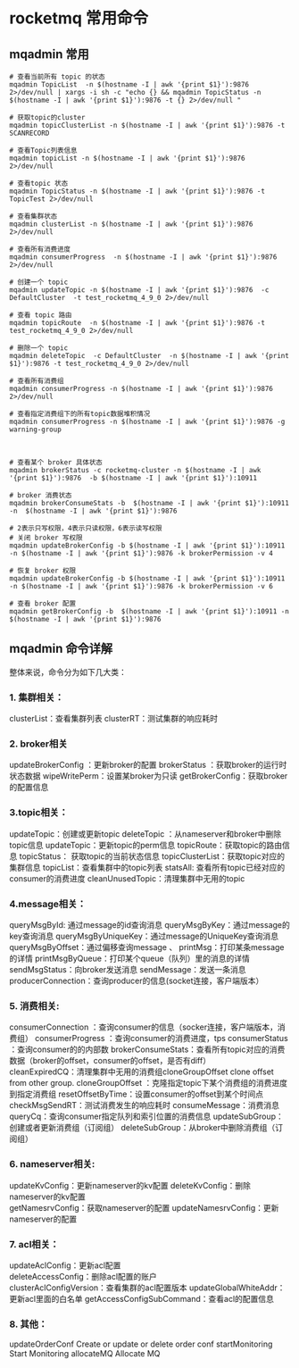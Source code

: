 # rocketmq 常用命令


## mqadmin 常用
```shell
# 查看当前所有 topic 的状态
mqadmin TopicList  -n $(hostname -I | awk '{print $1}'):9876 2>/dev/null | xargs -i sh -c "echo {} && mqadmin TopicStatus -n $(hostname -I | awk '{print $1}'):9876 -t {} 2>/dev/null "

# 获取topic的cluster
mqadmin topicClusterList -n $(hostname -I | awk '{print $1}'):9876 -t SCANRECORD

# 查看Topic列表信息
mqadmin topicList -n $(hostname -I | awk '{print $1}'):9876 2>/dev/null

# 查看topic 状态
mqadmin TopicStatus -n $(hostname -I | awk '{print $1}'):9876 -t TopicTest 2>/dev/null

# 查看集群状态
mqadmin clusterList -n $(hostname -I | awk '{print $1}'):9876 2>/dev/null

# 查看所有消费进度
mqadmin consumerProgress  -n $(hostname -I | awk '{print $1}'):9876 2>/dev/null

# 创建一个 topic
mqadmin updateTopic -n $(hostname -I | awk '{print $1}'):9876  -c DefaultCluster  -t test_rocketmq_4_9_0 2>/dev/null

# 查看 topic 路由
mqadmin topicRoute  -n $(hostname -I | awk '{print $1}'):9876 -t test_rocketmq_4_9_0 2>/dev/null

# 删除一个 topic
mqadmin deleteTopic  -c DefaultCluster  -n $(hostname -I | awk '{print $1}'):9876 -t test_rocketmq_4_9_0 2>/dev/null

# 查看所有消费组
mqadmin consumerProgress -n $(hostname -I | awk '{print $1}'):9876 2>/dev/null

# 查看指定消费组下的所有topic数据堆积情况
mqadmin consumerProgress -n $(hostname -I | awk '{print $1}'):9876 -g warning-group



# 查看某个 broker 具体状态
mqadmin brokerStatus -c rocketmq-cluster -n $(hostname -I | awk '{print $1}'):9876  -b $(hostname -I | awk '{print $1}'):10911

# broker 消费状态
mqadmin brokerConsumeStats -b  $(hostname -I | awk '{print $1}'):10911 -n  $(hostname -I | awk '{print $1}'):9876 

# 2表示只写权限，4表示只读权限，6表示读写权限
# 关闭 broker 写权限
mqadmin updateBrokerConfig -b $(hostname -I | awk '{print $1}'):10911 -n $(hostname -I | awk '{print $1}'):9876 -k brokerPermission -v 4

# 恢复 broker 权限
mqadmin updateBrokerConfig -b $(hostname -I | awk '{print $1}'):10911 -n $(hostname -I | awk '{print $1}'):9876 -k brokerPermission -v 6

# 查看 broker 配置
mqadmin getBrokerConfig -b  $(hostname -I | awk '{print $1}'):10911 -n  $(hostname -I | awk '{print $1}'):9876 

```
## mqadmin 命令详解
整体来说，命令分为如下几大类：

### 1. 集群相关：

clusterList：查看集群列表 
clusterRT：测试集群的响应耗时

### 2. broker相关  

updateBrokerConfig ：更新broker的配置
brokerStatus ：获取broker的运行时状态数据
wipeWritePerm：设置某broker为只读
getBrokerConfig：获取broker的配置信息
### 3.topic相关：

updateTopic：创建或更新topic
deleteTopic ：从nameserver和broker中删除topic信息
updateTopic：更新topic的perm信息
topicRoute：获取topic的路由信息
topicStatus： 获取topic的当前状态信息
topicClusterList：获取topic对应的集群信息
topicList：查看集群中的topic列表
statsAll: 查看所有topic已经对应的consumer的消费进度
cleanUnusedTopic：清理集群中无用的topic

### 4.message相关：
queryMsgById: 通过message的id查询消息
queryMsgByKey：通过message的key查询消息
queryMsgByUniqueKey：通过message的UniqueKey查询消息
queryMsgByOffset：通过偏移查询message 、
printMsg：打印某条message的详情
printMsgByQueue：打印某个queue（队列）里的消息的详情
sendMsgStatus：向broker发送消息
sendMessage：发送一条消息
producerConnection：查询producer的信息(socket连接，客户端版本） 

### 5. 消费相关:
consumerConnection ：查询consumer的信息（socker连接，客户端版本，消费组）
consumerProgress ：查询consumer的消费进度，tps
consumerStatus ：查询consumer的的内部数
brokerConsumeStats：查看所有topic对应的消费数据（broker的offset，consumer的offset，是否有diff）  
cleanExpiredCQ：清理集群中无用的消费组cloneGroupOffset clone offset from other group.
cloneGroupOffset ：克隆指定topic下某个消费组的消费进度到指定消费组
resetOffsetByTime：设置consumer的offset到某个时间点
checkMsgSendRT：测试消费发生的响应耗时
consumeMessage：消费消息
queryCq：查询consumer指定队列和索引位置的消费信息
updateSubGroup：创建或者更新消费组（订阅组）
deleteSubGroup：从broker中删除消费组（订阅组）

### 6. nameserver相关:
updateKvConfig：更新nameserver的kv配置
deleteKvConfig：删除nameserver的kv配置      
getNamesrvConfig：获取nameserver的配置
updateNamesrvConfig：更新nameserver的配置

### 7. acl相关：
updateAclConfig：更新acl配置   
deleteAccessConfig：删除acl配置的账户  
clusterAclConfigVersion：查看集群的acl配置版本
updateGlobalWhiteAddr：更新acl里面的白名单 
getAccessConfigSubCommand：查看acl的配置信息

### 8. 其他：
updateOrderConf Create or update or delete order conf
startMonitoring Start Monitoring
allocateMQ Allocate MQ

